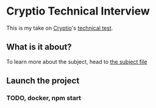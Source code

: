 # Cryptio Technical Interview

This is my take on [Cryptio](https://cryptio.co/)'s [technical test](https://github.com/Geospace/cryptio-technical-interview).

## What is it about?

To learn more about the subject, head to [the subject file](./Subject.md)

## Launch the project

### TODO, docker, npm start
